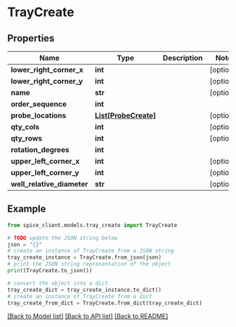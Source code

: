 # TrayCreate


## Properties

Name | Type | Description | Notes
------------ | ------------- | ------------- | -------------
**lower_right_corner_x** | **int** |  | [optional] 
**lower_right_corner_y** | **int** |  | [optional] 
**name** | **str** |  | [optional] 
**order_sequence** | **int** |  | 
**probe_locations** | [**List[ProbeCreate]**](ProbeCreate.md) |  | [optional] 
**qty_cols** | **int** |  | [optional] 
**qty_rows** | **int** |  | [optional] 
**rotation_degrees** | **int** |  | 
**upper_left_corner_x** | **int** |  | [optional] 
**upper_left_corner_y** | **int** |  | [optional] 
**well_relative_diameter** | **str** |  | [optional] 

## Example

```python
from spice_client.models.tray_create import TrayCreate

# TODO update the JSON string below
json = "{}"
# create an instance of TrayCreate from a JSON string
tray_create_instance = TrayCreate.from_json(json)
# print the JSON string representation of the object
print(TrayCreate.to_json())

# convert the object into a dict
tray_create_dict = tray_create_instance.to_dict()
# create an instance of TrayCreate from a dict
tray_create_from_dict = TrayCreate.from_dict(tray_create_dict)
```
[[Back to Model list]](../README.md#documentation-for-models) [[Back to API list]](../README.md#documentation-for-api-endpoints) [[Back to README]](../README.md)


